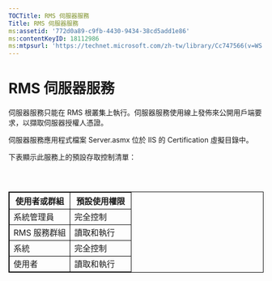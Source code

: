 ```yaml
---
TOCTitle: RMS 伺服器服務
Title: RMS 伺服器服務
ms:assetid: '772d0a89-c9fb-4430-9434-38cd5add1e86'
ms:contentKeyID: 18112986
ms:mtpsurl: 'https://technet.microsoft.com/zh-tw/library/Cc747566(v=WS.10)'
---
```


RMS 伺服器服務
==============

伺服器服務只能在 RMS 根叢集上執行。伺服器服務使用線上發佈來公開用戶端要求，以擷取伺服器授權人憑證。

伺服器服務應用程式檔案 Server.asmx 位於 IIS 的 Certification 虛擬目錄中。

下表顯示此服務上的預設存取控制清單：

###  

 
<table style="border:1px solid black;">
<colgroup>
<col width="50%" />
<col width="50%" />
</colgroup>
<thead>
<tr class="header">
<th style="border:1px solid black;" >使用者或群組</th>
<th style="border:1px solid black;" >預設使用權限</th>
</tr>
</thead>
<tbody>
<tr class="odd">
<td style="border:1px solid black;">系統管理員</td>
<td style="border:1px solid black;">完全控制</td>
</tr>
<tr class="even">
<td style="border:1px solid black;">RMS 服務群組</td>
<td style="border:1px solid black;">讀取和執行</td>
</tr>
<tr class="odd">
<td style="border:1px solid black;">系統</td>
<td style="border:1px solid black;">完全控制</td>
</tr>
<tr class="even">
<td style="border:1px solid black;">使用者</td>
<td style="border:1px solid black;">讀取和執行</td>
</tr>
</tbody>
</table>
